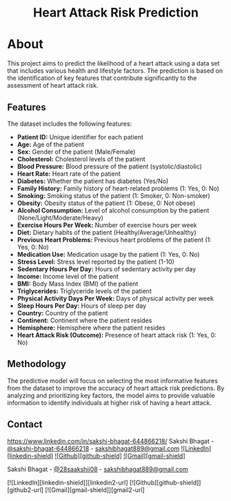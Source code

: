 <a name="readme-top"></a>



<div align="center"><h1>Heart Attack Risk Prediction</h1></div>

# About

This project aims to predict the likelihood of a heart attack using a data set that includes various health and lifestyle factors. The prediction is based on the identification of key features that contribute significantly to the assessment of heart attack risk.

## Features

The dataset includes the following features:

- **Patient ID:** Unique identifier for each patient
- **Age:** Age of the patient
- **Sex:** Gender of the patient (Male/Female)
- **Cholesterol:** Cholesterol levels of the patient
- **Blood Pressure:** Blood pressure of the patient (systolic/diastolic)
- **Heart Rate:** Heart rate of the patient
- **Diabetes:** Whether the patient has diabetes (Yes/No)
- **Family History:** Family history of heart-related problems (1: Yes, 0: No)
- **Smoking:** Smoking status of the patient (1: Smoker, 0: Non-smoker)
- **Obesity:** Obesity status of the patient (1: Obese, 0: Not obese)
- **Alcohol Consumption:** Level of alcohol consumption by the patient (None/Light/Moderate/Heavy)
- **Exercise Hours Per Week:** Number of exercise hours per week
- **Diet:** Dietary habits of the patient (Healthy/Average/Unhealthy)
- **Previous Heart Problems:** Previous heart problems of the patient (1: Yes, 0: No)
- **Medication Use:** Medication usage by the patient (1: Yes, 0: No)
- **Stress Level:** Stress level reported by the patient (1-10)
- **Sedentary Hours Per Day:** Hours of sedentary activity per day
- **Income:** Income level of the patient
- **BMI:** Body Mass Index (BMI) of the patient
- **Triglycerides:** Triglyceride levels of the patient
- **Physical Activity Days Per Week:** Days of physical activity per week
- **Sleep Hours Per Day:** Hours of sleep per day
- **Country:** Country of the patient
- **Continent:** Continent where the patient resides
- **Hemisphere:** Hemisphere where the patient resides
- **Heart Attack Risk (Outcome):** Presence of heart attack risk (1: Yes, 0: No)

## Methodology

The predictive model will focus on selecting the most informative features from the dataset to improve the accuracy of heart attack risk predictions. By analyzing and prioritizing key factors, the model aims to provide valuable information to identify individuals at higher risk of having a heart attack.

## Contact

https://www.linkedin.com/in/sakshi-bhagat-644866218/
Sakshi Bhagat - [@sakshi-bhagat-644866218](https://www.linkedin.com/in/sakshi-bhagat-644866218/) - sakshibhagat889@gmail.com 
[![LinkedIn][linkedin-shield]][linkedin-url]
[![Github][github-shield]][github1-url]
[![Gmail][gmail-shield]][gmail1-url]


Sakshi Bhagat - [@28saakshii08](https://github.com/28saakshii08) - sakshibhagat889@gmail.com

[![LinkedIn][linkedin-shield]][linkedin2-url]
[![Github][github-shield]][github2-url]
[![Gmail][gmail-shield]][gmail2-url]


<!-- Shields -->




<!-- Contact Links -->

[linkedin-url]: https://www.linkedin.com/in/sakshi-bhagat-644866218/


[github1-url]:https://github.com/28saakshii08


[gmail1-url]: mailto:sakshibhagat889@gmail.com
